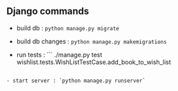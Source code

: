 ## Django commands

- build db : `python manage.py migrate`

- build db changes : `python manage.py makemigrations`

- run tests : ```
./manage.py test wishlist.tests.WishListTestCase.add_book_to_wish_list
```

- start server : `python manage.py runserver`
